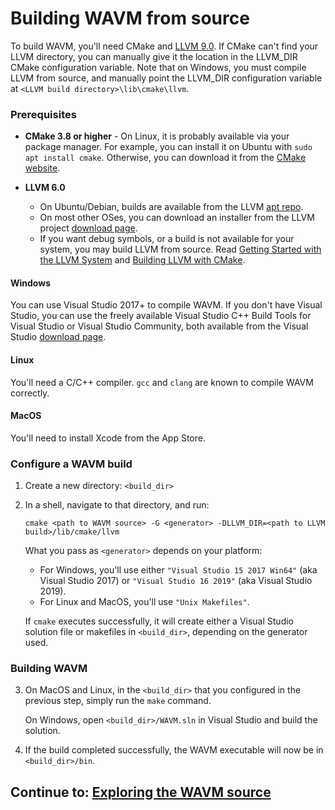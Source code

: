 # Building WAVM from source

To build WAVM, you'll need CMake and [LLVM 9.0](https://github.com/WAVM/WAVM-LLVM/releases/tag/9.x).
If CMake can't find your LLVM directory, you can manually give it the location in the LLVM_DIR CMake
configuration variable. Note that on Windows, you must compile LLVM from source, and manually point
the LLVM_DIR configuration variable at `<LLVM build directory>\lib\cmake\llvm`.

### Prerequisites

* **CMake 3.8 or higher** - On Linux, it is probably available via your
package manager. For example, you can install it on Ubuntu with `sudo apt install cmake`.
Otherwise, you can download it from the [CMake website](https://cmake.org/download/).

* **LLVM 6.0**
  * On Ubuntu/Debian, builds are available from the LLVM [apt repo](https://apt.llvm.org/).
  * On most other OSes, you can download an installer from the LLVM project
    [download page](http://llvm.org/releases/download.html#6.0.0).
  * If you want debug symbols, or a build is not available for your system, you may build LLVM from
    source. Read [Getting Started with the LLVM System](http://llvm.org/docs/GettingStarted.html)
    and [Building LLVM with CMake](http://llvm.org/docs/CMake.html).

#### Windows

You can use Visual Studio 2017+ to compile WAVM. If you don't have Visual Studio, you can use the
freely available Visual Studio C++ Build Tools for Visual Studio or Visual Studio Community, both
available from the Visual Studio [download page](https://visualstudio.microsoft.com/downloads/).

#### Linux

You'll need a C/C++ compiler. `gcc` and `clang` are known to compile WAVM correctly.

#### MacOS

You'll need to install Xcode from the App Store.

### Configure a WAVM build

1) Create a new directory: `<build_dir>`

2) In a shell, navigate to that directory, and run:
    ```
    cmake <path to WAVM source> -G <generator> -DLLVM_DIR=<path to LLVM build>/lib/cmake/llvm
    ```
   What you pass as `<generator>` depends on your platform:
   * For Windows, you'll use either `"Visual Studio 15 2017 Win64"` (aka Visual Studio 2017) or
     `"Visual Studio 16 2019"` (aka Visual Studio 2019).
   * For Linux and MacOS, you'll use `"Unix Makefiles"`.
   
   If `cmake` executes successfully, it will create either a Visual Studio solution file or
   makefiles in `<build_dir>`, depending on the generator used.

### Building WAVM

3) On MacOS and Linux, in the `<build_dir>` that you configured in the previous step, simply run
   the `make` command.

   On Windows, open `<build_dir>/WAVM.sln` in Visual Studio and build the solution.

4) If the build completed successfully, the WAVM executable will now be in `<build_dir>/bin`.

## Continue to: [Exploring the WAVM source](CodeOrganization.md)
